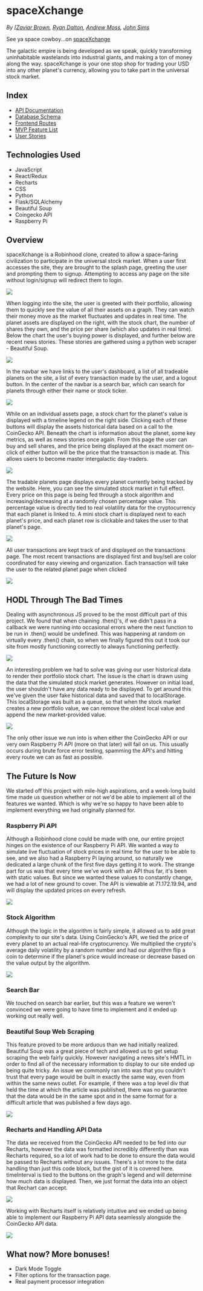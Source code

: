 # spaceXchange

_By [[Zaviar Brown](https://github.com/ZaviarBrown), [Ryan Dalton](https://github.com/DaltonR121), [Andrew Moss](https://github.com/aMoss5150), [John Sims](https://github.com/simzeee)_

See ya space cowboy...on [spaceXchange](https://spacexchange.herokuapp.com/)

The galactic empire is being developed as we speak, quickly transforming uninhabitable wastelands into industrial giants, and making a ton of money along the way. spaceXchange is your one stop shop for trading your USD into any other planet's currency, allowing you to take part in the universal stock market.

## Index

- [API Documentation](https://github.com/ZaviarBrown/spaceXchange/wiki/API-Routes)
- [Database Schema](https://github.com/ZaviarBrown/spaceXchange/wiki/Database-Schema)
- [Frontend Routes](https://github.com/ZaviarBrown/spaceXchange/wiki/Frontend-Routes)
- [MVP Feature List](https://github.com/ZaviarBrown/spaceXchange/wiki/MVP-List)
- [User Stories](https://github.com/ZaviarBrown/spaceXchange/wiki/User-Stories)

## Technologies Used

- JavaScript
- React/Redux
- Recharts
- CSS
- Python
- Flask/SQLAlchemy
- Beautiful Soup
- Coingecko API
- Raspberry Pi

## Overview

spaceXchange is a Robinhood clone, created to allow a space-faring civilization to participate in the universal stock market. When a user first accesses the site, they are brought to the splash page, greeting the user and prompting them to signup. Attempting to access any page on the site without login/signup will redirect them to login.

![](assets/sXc1.jpg)

When logging into the site, the user is greeted with their portfolio, allowing them to quickly see the value of all their assets on a graph. They can watch their money move as the market fluctuates and updates in real time. The planet assets are displayed on the right, with the stock chart, the number of shares they own, and the price per share (which also updates in real time). Below the chart the user's buying power is displayed, and further below are recent news stories. These stories are gathered using a python web scraper - Beautiful Soup.

![](assets/sXc2.jpg)

In the navbar we have links to the user's dashboard, a list of all tradeable planets on the site, a list of every transaction made by the user, and a logout button. In the center of the navbar is a search bar, which can search for planets through either their name or stock ticker.

![](assets/sXc3.jpg)

While on an individual assets page, a stock chart for the planet's value is displayed with a timeline legend on the right side. Clicking each of these buttons will display the assets historical data based on a call to the CoinGecko API. Beneath the chart is information about the planet, some key metrics, as well as news stories once again. From this page the user can buy and sell shares, and the price being displayed at the exact moment on-click of either button will be the price that the transaction is made at. This allows users to become master intergalactic day-traders.

![](assets/sXc4.jpg)

The tradable planets page displays every planet currently being tracked by the website. Here, you can see the simulated stock market in full effect. Every price on this page is being fed through a stock algorithm and increasing/decreasing at a randomly chosen percentage value. This percentage value is directly tied to real volatility data for the cryptocurrency that each planet is linked to. A mini stock chart is displayed next to each planet's price, and each planet row is clickable and takes the user to that planet's page.

![](assets/sXc5.jpg)

All user transactions are kept track of and displayed on the transactions page. The most recent transactions are displayed first and buy/sell are color coordinated for easy viewing and organization. Each transaction will take the user to the related planet page when clicked

![](assets/sXc6.jpg)

## HODL Through The Bad Times

Dealing with asynchronous JS proved to be the most difficult part of this project. We found that when chaining .then()'s, if we didn't pass in a callback we were running into occasional errors where the next function to be run in .then() would be undefined. This was happening at random on virtually every .then() chain, so when we finally figured this out it took our site from mostly functioning correctly to always functioning perfectly.

![](assets/sXc7.jpg)

An interesting problem we had to solve was giving our user historical data to render their portfolio stock chart. The issue is the chart is drawn using the data that the simulated stock market generates. However on initial load, the user shouldn't have any data ready to be displayed. To get around this we've given the user fake historical data and saved that to localStorage. This localStorage was built as a queue, so that when the stock market creates a new portfolio value, we can remove the oldest local value and append the new market-provided value.

![](assets/sXc8.jpg)

The only other issue we run into is when either the CoinGecko API or our very own Raspberry Pi API (more on that later) will fail on us. This usually occurs during brute force error testing, spamming the API's and hitting every route we can as fast as possible.

## The Future Is Now

We started off this project with mile-high aspirations, and a week-long build time made us question whether or not we'd be able to implement all of the features we wanted. Which is why we're so happy to have been able to implement everything we had originally planned for.

### Raspberry Pi API

Although a Robinhood clone could be made with one, our entire project hinges on the existence of our Raspberry Pi API. We wanted a way to simulate live fluctuation of stock prices in real time for the user to be able to see, and we also had a Raspberry Pi laying around, so naturally we dedicated a large chunk of the first five days getting it to work. The strange part for us was that every time we've work with an API thus far, it's been with static values. But since we wanted these values to constantly change, we had a lot of new ground to cover.
The API is viewable at 71.172.19.94, and will display the updated prices on every refresh.

![](assets/sXc9.jpg)

### Stock Algorithm

Although the logic in the algorithm is fairly simple, it allowed us to add great complexity to our site's data. Using CoinGecko's API, we tied the price of every planet to an actual real-life cryptocurrency. We multiplied the crypto's average daily volatility by a random number and had our algorithm flip a coin to determine if the planet's price would increase or decrease based on the value output by the algorithm.

![](assets/sXc10.jpg)

### Search Bar

We touched on search bar earlier, but this was a feature we weren't convinced we were going to have time to implement and it ended up working out really well.

### Beautiful Soup Web Scraping

This feature proved to be more arduous than we had initially realized. Beautiful Soup was a great piece of tech and allowed us to get setup scraping the web fairly quickly. However navigating a news site's HMTL in order to find all of the necessary information to display to our site ended up being quite tricky. An issue we commonly ran into was that you couldn't trust that every page would be built in exactly the same way, even from within the same news outlet. For example, if there was a top level div that held the time at which the article was published, there was no guarantee that the data would be in the same spot and in the same format for a difficult article that was published a few days ago.

![](assets/sXc11.jpg)

### Recharts and Handling API Data

The data we received from the CoinGecko API needed to be fed into our Recharts, however the data was formatted incredibly differently than was Recharts required, so a lot of work had to be done to ensure the data would be passed to Recharts without any issues. There's a lot more to the data handling than just this code block, but the gist of it is covered here. timeInterval is tied to the buttons on the graph's legend and will determine how much data is displayed. Then, we just format the data into an object that Rechart can accept.

![](assets/sXc12.jpg)

Working with Recharts itself is relatively intuitive and we ended up being able to implement our Raspberry Pi API data seamlessly alongside the CoinGecko API data.

![](assets/sXc13.jpg)

## What now? More bonuses!

- Dark Mode Toggle
- Filter options for the transaction page.
- Real payment processor integration
